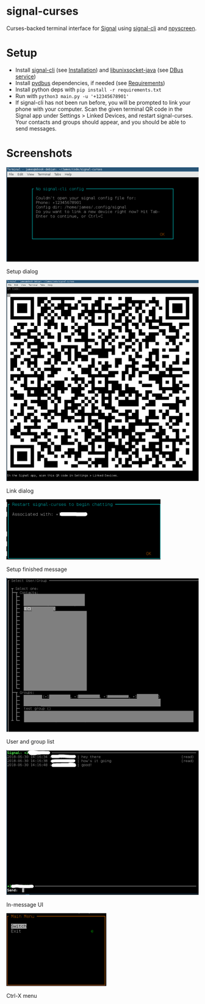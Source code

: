 # signal-curses
Curses-backed terminal interface for [Signal](https://signal.org) using [signal-cli](https://github.com/AsamK/signal-cli) and [npyscreen](https://github.com/npcole/npyscreen).

Setup
=====
* Install [signal-cli](https://github.com/AsamK/signal-cli) (see [Installation](https://github.com/AsamK/signal-cli/blob/master/README.md)) and [libunixsocket-java](https://packages.debian.org/libunixsocket-java) (see [DBus service](https://github.com/AsamK/signal-cli/wiki/DBus-service))
* Install [pydbus](https://github.com/LEW21/pydbus) dependencies, if needed (see [Requirements](https://github.com/LEW21/pydbus/blob/master/README.rst))
* Install python deps with ```pip install -r requirements.txt```
* Run with ```python3 main.py -u '+12345678901'```
* If signal-cli has not been run before, you will be prompted to link your phone with your computer. Scan the given terminal QR code in the Signal app under Settings > Linked Devices, and restart signal-curses. Your contacts and groups should appear, and you should be able to send messages.

Screenshots
===========


![Setup dialog](screenshots/scurses-1.png)

Setup dialog

![Link dialog](screenshots/scurses-2.png)

Link dialog

![Setup finished message](screenshots/scurses-3.png)

Setup finished message

![User and group list](screenshots/scurses-4.png)

User and group list

![In-message UI](screenshots/scurses-5.png)

In-message UI

![Ctrl-X menu](screenshots/scurses-6.png)

Ctrl-X menu
